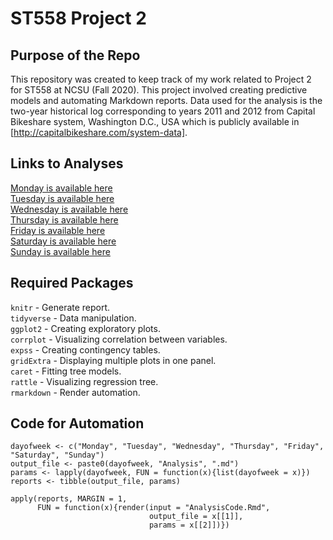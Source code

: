 # ST558 Project 2

## Purpose of the Repo  
This repository was created to keep track of my work related to Project 2 for ST558 at NCSU (Fall 2020). This project involved creating predictive models and automating Markdown reports. Data used for the analysis is the two-year historical log corresponding to years 2011 and 2012 from Capital Bikeshare system, Washington D.C., USA which is publicly available in [http://capitalbikeshare.com/system-data].   

## Links to Analyses  
[Monday is available here](MondayAnalysis.md)  
[Tuesday is available here](TuesdayAnalysis.md)  
[Wednesday is available here](WednesdayAnalysis.md)  
[Thursday is available here](ThursdayAnalysis.md)  
[Friday is available here](FridayAnalysis.md)  
[Saturday is available here](SaturdayAnalysis.md)  
[Sunday is available here](SundayAnalysis.md)  

## Required Packages   
`knitr` - Generate report.  
`tidyverse` - Data manipulation.  
`ggplot2` - Creating exploratory plots.  
`corrplot` - Visualizing correlation between variables.  
`expss` - Creating contingency tables.  
`gridExtra` - Displaying multiple plots in one panel.  
`caret` - Fitting tree models.  
`rattle` - Visualizing regression tree.  
`rmarkdown` - Render automation.  

## Code for Automation  
```{r}
dayofweek <- c("Monday", "Tuesday", "Wednesday", "Thursday", "Friday", "Saturday", "Sunday")
output_file <- paste0(dayofweek, "Analysis", ".md")
params <- lapply(dayofweek, FUN = function(x){list(dayofweek = x)})
reports <- tibble(output_file, params)

apply(reports, MARGIN = 1, 
      FUN = function(x){render(input = "AnalysisCode.Rmd",
                               output_file = x[[1]],
                               params = x[[2]])})
```

